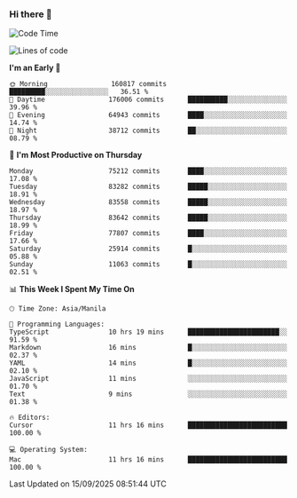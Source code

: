 ### Hi there 👋

<!--START_SECTION:waka-->
![Code Time](http://img.shields.io/badge/Code%20Time-6%2C270%20hrs-blue)

![Lines of code](https://img.shields.io/badge/From%20Hello%20World%20I%27ve%20Written-147.6%20million%20lines%20of%20code-blue)

**I'm an Early 🐤** 

```text
🌞 Morning                160817 commits      █████████░░░░░░░░░░░░░░░░   36.51 % 
🌆 Daytime                176006 commits      ██████████░░░░░░░░░░░░░░░   39.96 % 
🌃 Evening                64943 commits       ████░░░░░░░░░░░░░░░░░░░░░   14.74 % 
🌙 Night                  38712 commits       ██░░░░░░░░░░░░░░░░░░░░░░░   08.79 % 
```
📅 **I'm Most Productive on Thursday** 

```text
Monday                   75212 commits       ████░░░░░░░░░░░░░░░░░░░░░   17.08 % 
Tuesday                  83282 commits       █████░░░░░░░░░░░░░░░░░░░░   18.91 % 
Wednesday                83558 commits       █████░░░░░░░░░░░░░░░░░░░░   18.97 % 
Thursday                 83642 commits       █████░░░░░░░░░░░░░░░░░░░░   18.99 % 
Friday                   77807 commits       ████░░░░░░░░░░░░░░░░░░░░░   17.66 % 
Saturday                 25914 commits       █░░░░░░░░░░░░░░░░░░░░░░░░   05.88 % 
Sunday                   11063 commits       █░░░░░░░░░░░░░░░░░░░░░░░░   02.51 % 
```


📊 **This Week I Spent My Time On** 

```text
🕑︎ Time Zone: Asia/Manila

💬 Programming Languages: 
TypeScript               10 hrs 19 mins      ███████████████████████░░   91.59 % 
Markdown                 16 mins             █░░░░░░░░░░░░░░░░░░░░░░░░   02.37 % 
YAML                     14 mins             █░░░░░░░░░░░░░░░░░░░░░░░░   02.10 % 
JavaScript               11 mins             ░░░░░░░░░░░░░░░░░░░░░░░░░   01.70 % 
Text                     9 mins              ░░░░░░░░░░░░░░░░░░░░░░░░░   01.38 % 

🔥 Editors: 
Cursor                   11 hrs 16 mins      █████████████████████████   100.00 % 

💻 Operating System: 
Mac                      11 hrs 16 mins      █████████████████████████   100.00 % 
```


 Last Updated on 15/09/2025 08:51:44 UTC
<!--END_SECTION:waka-->


<!--
**rad182/rad182** is a ✨ _special_ ✨ repository because its `README.md` (this file) appears on your GitHub profile.

Here are some ideas to get you started:

- 🔭 I’m currently working on ...
- 🌱 I’m currently learning ...
- 👯 I’m looking to collaborate on ...
- 🤔 I’m looking for help with ...
- 💬 Ask me about ...
- 📫 How to reach me: ...
- 😄 Pronouns: ...
- ⚡ Fun fact: ...
-->
